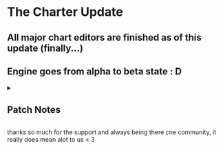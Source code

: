 # The Charter Update
## All major chart editors are finished as of this update (finally...)
## Engine goes from alpha to beta state : D

<details>
  <summary><h2>Patch Notes</h2></summary>

- CHARTER FEATURES
	- BIG BOY FEATURES
		- Note Types in charter
		- New Difficulty is now implemented
		- Snaps for notes/events
		- Multiple Vocals Support
		- Playback speed in charter
		- New SEXY assets by paige and fushi!!!! (and lunar, does 16x16 even count??? 😭)
		- NEW EVENTS (Camera events, play animation, scroll speed change)
		- Events window is now scrollable (more events, more room)
		- Custom Properities in Meta (Editable in Charter :D)
	- SMALLER BUT STILL COOL
		- Multiple Icons now show for strumlines with multiple characters
		- Note hoverer to show where the note your going to place is going to go
		- UI got some slight reworks (top bar/elements)
		- Event files can be packed together (image/script/json all in a .pack)
		- Optimized notes in charter (Faster loading, can handle a billion now so cool neo!!)
		- editor Song pos now stays the same even after playtesting
		- Other shit i forgot all of it 😭
	- BUG FIXES:
		- DUPILACATED EVENTS NOW WORK!!!
		- Song position line no longer gitters
		- UNDOs are more stable now
		- Drags work much better
		- Freezes fixed (deleting strumlines)
- ENGINE FEATURES
	- BIG BOY FEATURES
		- Position custom characters in stage xml
		- Asesprite sprites support
		- Edit Draw call directly from the sprite (sprite.onDraw = (spr:FlxSprite) -> {spr.draw();})
		- Scripted Asset Libararies (so cool)
		- Proper addon support (multiple addons at the same time)
		- MusicBeatTransition is more scriptable
		- Moddable Game Over Event!!
		- Reworked Lagless Credits Codename Engine's Contributors Menu
		- New Credit Mode for GitHub accounts (aswell lagless) in Mod Credits (First gets the data normally, if fails uses the ratelimited api)
		- MANY OG GAME WEEK STUFF!! (still wip and softcoded!)
		- Senpai Cutscene got reworked! (https://github.com/FNF-CNE-Devs/CodenameEngine/assets/87421482/3b3f32fc-78d1-40fa-8398-776554cab1d6)
		- Thorns got reworked with a cool chromatic aberration effect! (https://github.com/FNF-CNE-Devs/CodenameEngine/assets/87421482/73d9f7c5-1c9c-407e-baf0-e8e2c381ecbb)
		- Winter Horrorland got reworked with a bloody vignette effect! (https://github.com/FNF-CNE-Devs/CodenameEngine/assets/87421482/1e10c3e2-32dc-4de2-b31a-d9d577d516da - https://github.com/FNF-CNE-Devs/CodenameEngine/assets/87421482/cad852c3-1ee2-409e-a70e-b3571ab5cf7b)
	- SMALLER BUT STILL COOL
		- Ability to set Controls.hx variables
		- You can now easily check if a cutscene was seen (And make it auto play or not; Check startCutscene() code for more details in PlayState)
		- onScriptCreated event in global.hx
		- Addons priority (being able to load addons before or after a mod)
		- Added Script.fromString to add scripts without pescky new files!!
		- 9 Splice Sprites can render smaller than their atlas
		- Able to turn off gitaroo easter egg (finally...)
		- Auto complete in certain text fields (characters/stages/notetypes)
	- HSCRIPT FEATURES:
		- Added is for checking var type
		- Maps iterator for (key=>value in map)
		- FIXED CRASH ON EMPTY SCRIPTS!!!!!
- BUG FIXES
	- Fix events to be more stable
	- Fix for onBeat sprites type with also customizable beat intervals and offset (and decide if also skipping negative beats so for example before the song starts)
	- Fix for pressing F5 in editor breaking it
	- Fix when getting GitHub data and a redirect happens
	- Fix for healthbar incorrectly colored in opponent mode
	- Lots and lots of grammar and wording fixes (so true bro -lunar)
	- Lots and lots of other optimizations made
	- Video cutscenes are ALOT more stable (thanks majigsaw :D)
	- 3D now works (so cool i love away3d in 2024)
- CHANGES
	- onDestroy has been renamed to destroy in all instances
	- Strumline Pos X in editors is now a ratio (0.25 for bf, 0.75 for dad)
	- BY DEFAULT when in Story Mode, the arrows tween in happens only if there was a transition
	- onBeatHit renamed to beatHit in gameover substate (stepHit added)
	- Alt Animation Events can now control both poses and idle (may need to be readded in pre existing charts)
	- Autocomplete textboxes added 
	- Some other shit idk ill add it whenever someone tells me backward compat is broke 💔
</details>

thanks so much for the support and always being there cne community, it really does mean alot to us < 3
